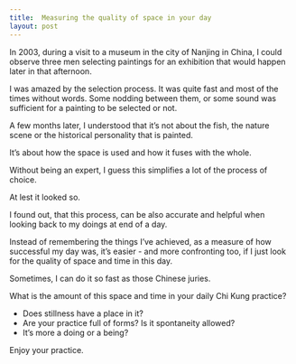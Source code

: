 ```yaml
---
title:  Measuring the quality of space in your day
layout: post
---
```

In 2003, during a visit to a museum in the city of Nanjing in China, I could observe three men selecting paintings for an exhibition that would happen later in that afternoon.

I was amazed by the selection process. It was quite fast and most of the times without words. Some nodding between them, or some sound was sufficient for a painting to be selected or not.

A few months later, I understood that it’s not about the fish, the nature scene or the historical personality that is painted. 

It’s about how the space is used and how it fuses with the whole.

Without being an expert, I guess this simplifies a lot of the process of choice.

At lest it looked so.

I found out, that this process, can be also accurate and helpful when looking back to my doings at end of a day.

Instead of remembering the things I’ve achieved, as a measure of how successful my day was, it’s easier - and more confronting too, if I just look for the quality of space and time in this day.

Sometimes, I can do it so fast as those Chinese juries.

What is the amount of this space and time in your daily Chi Kung practice?

+ Does stillness have a place in it?
+ Are your practice full of forms? Is it spontaneity allowed?
+ It’s more a doing or a being?

Enjoy your practice.
